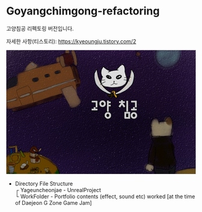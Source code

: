 # Goyangchimgong-refactoring

고양침공 리펙토링 버전입니다.

자세한 사항(티스토리): https://kyeoungju.tistory.com/2
  
 <img src="https://github.com/kj1241/Goyangchimgong-refactoring/blob/main/%EB%A9%94%EC%9D%B8%ED%99%94%EB%A9%B4.jpg?raw=true"> 
  
- Directory File Structure  
┌ Yageuncheonjae - UnrealProject  
└ WorkFolder - Portfolio contents (effect, sound etc) worked [at the time of Daejeon G Zone Game Jam]  

